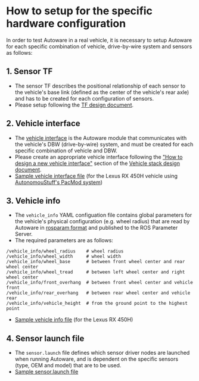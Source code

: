 # How to setup for the specific hardware configuration

In order to test Autoware in a real vehicle, it is necessary to setup Autoware for each specific combination of vehicle, drive-by-wire system and sensors as follows:

## 1. Sensor TF

* The sensor TF describes the positional relationship of each sensor to the vehicle's base link (defined as the center of the vehicle's rear axle) and has to be created for each configuration of sensors.
* Please setup following the [TF design document](https://github.com/tier4/AutowareArchitectureProposal.proj/blob/master/design/TF.md). 

## 2. Vehicle interface
* The [vehicle interface](https://github.com/tier4/AutowareArchitectureProposal.proj/blob/master/design/Vehicle/Vehicle.md#vehicle-interface) is the Autoware module that communicates with the vehicle's DBW (drive-by-wire) system, and must be created for each specific combination of vehicle and DBW. 
* Please create an appropriate vehicle interface following the ["How to design a new vehicle interface"](https://github.com/tier4/AutowareArchitectureProposal.proj/blob/master/design/Vehicle/Vehicle.md#how-to-design-a-new-vehicle-interface) section of the [Vehicle stack design document](https://github.com/tier4/AutowareArchitectureProposal.proj/blob/master/design/Vehicle/Vehicle.md).
* [Sample vehicle interface file](https://github.com/tier4/lexus_description.iv.universe/blob/master/launch/vehicle_interface.launch) (for the Lexus RX 450H vehicle using [AutonomouStuff's PacMod system](https://autonomoustuff.com/products/pacmod))

## 3. Vehicle info

* The `vehicle_info` YAML configuation file contains global parameters for the vehicle's physical configuration (e.g. wheel radius) that are read by Autoware in [rosparam format](http://wiki.ros.org/rosparam) and published to the ROS Parameter Server.
* The required parameters are as follows:
```
/vehicle_info/wheel_radius    # wheel radius
/vehicle_info/wheel_width     # wheel width
/vehicle_info/wheel_base      # between front wheel center and rear wheel center
/vehicle_info/wheel_tread     # between left wheel center and right wheel center
/vehicle_info/front_overhang  # between front wheel center and vehicle front
/vehicle_info/rear_overhang   # between rear wheel center and vehicle rear 
/vehicle_info/vehicle_height  # from the ground point to the highest point
```
* [Sample vehicle info file](https://github.com/tier4/lexus_description.iv.universe/blob/master/config/vehicle_info.yaml) (for the Lexus RX 450H)

## 4. Sensor launch file

* The `sensor.launch` file defines which sensor driver nodes are launched when running Autoware, and is dependent on the specific sensors (type, OEM and model) that are to be used. 
* [Sample sensor.launch file](https://github.com/tier4/autoware_launcher.iv.universe/blob/master/sensing_launch/launch/sensing.launch)